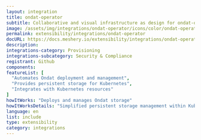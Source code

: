 ```yaml
---
layout: integration
title: ondat-operator
subtitle: Collaborative and visual infrastructure as design for ondat-operator
image: /assets/img/integrations/ondat-operator/icons/color/ondat-operator-color.svg
permalink: extensibility/integrations/ondat-operator
docURL: https://docs.meshery.io/extensibility/integrations/ondat-operator
description: 
integrations-category: Provisioning
integrations-subcategory: Security & Compliance
registrant: Github
components: 
featureList: [
  "Automates Ondat deployment and management",
  "Provides persistent storage for Kubernetes",
  "Integrates with Kubernetes resources"
]
howItWorks: "Deploys and manages Ondat storage"
howItWorksDetails: "Simplified persistent storage management within Kubernetes"
language: en
list: include
type: extensibility
category: integrations
---
```


